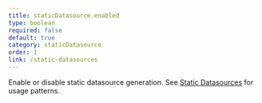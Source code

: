 ```yaml
---
title: staticDatasource.enabled
type: boolean
required: false
default: true
category: staticDatasource
order: 1
link: /static-datasources
---
```


Enable or disable static datasource generation. See [Static Datasources](/static-datasources) for usage patterns.
